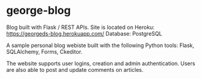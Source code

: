 # george-blog
Blog built with Flask / REST APIs.  Site is located on Heroku: https://georgeds-blog.herokuapp.com/
Database: PostgreSQL

A sample personal blog webiste built with the following Python tools: Flask, SQLAlchemy, Forms, Ckeditor.

The website supports user logins, creation and admin authentication.  Users are also able to post and update comments on articles.
